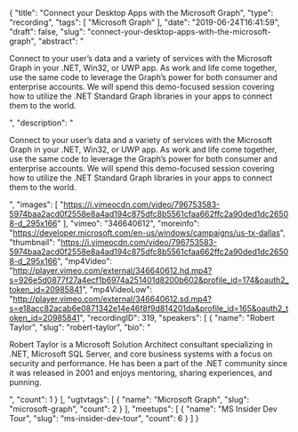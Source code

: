 {
  "title": "Connect your Desktop Apps with the Microsoft Graph",
  "type": "recording",
  "tags": [
    "Microsoft Graph"
  ],
  "date": "2019-06-24T16:41:59",
  "draft": false,
  "slug": "connect-your-desktop-apps-with-the-microsoft-graph",
  "abstract": "<p>Connect to your user’s data and a variety of services with the Microsoft Graph in your .NET, Win32, or UWP app.  As work and life come together, use the same code to leverage the Graph’s power for both consumer and enterprise accounts. We will spend this demo-focused session covering how to utilize the .NET Standard Graph libraries in your apps to connect them to the world.</p>",
  "description": "<p>Connect to your user’s data and a variety of services with the Microsoft Graph in your .NET, Win32, or UWP app.  As work and life come together, use the same code to leverage the Graph’s power for both consumer and enterprise accounts. We will spend this demo-focused session covering how to utilize the .NET Standard Graph libraries in your apps to connect them to the world.</p>",
  "images": [
    "https://i.vimeocdn.com/video/796753583-5974baa2acd0f2558e8a4ad194c875dfc8b5561cfaa662ffc2a90ded1dc26508-d_295x166"
  ],
  "vimeo": "346640612",
  "moreinfo": "https://developer.microsoft.com/en-us/windows/campaigns/us-tx-dallas",
  "thumbnail": "https://i.vimeocdn.com/video/796753583-5974baa2acd0f2558e8a4ad194c875dfc8b5561cfaa662ffc2a90ded1dc26508-d_295x166",
  "mp4Video": "http://player.vimeo.com/external/346640612.hd.mp4?s=926e5d0877f27a4ecf1b6974a251401d8200b602&profile_id=174&oauth2_token_id=20985841",
  "mp4VideoLow": "http://player.vimeo.com/external/346640612.sd.mp4?s=e18acc82acab6e0871342e14e46f8f9d814201da&profile_id=165&oauth2_token_id=20985841",
  "recordingID": 319,
  "speakers": [
    {
      "name": "Robert Taylor",
      "slug": "robert-taylor",
      "bio": "<p>Robert Taylor is a Microsoft Solution Architect consultant specializing in .NET, Microsoft SQL Server, and core business systems with a focus on security and performance. He has been a part of the .NET community since it was released in 2001 and enjoys mentoring, sharing experiences, and punning.</p>",
      "count": 1
    }
  ],
  "ugtvtags": [
    {
      "name": "Microsoft Graph",
      "slug": "microsoft-graph",
      "count": 2
    }
  ],
  "meetups": [
    {
      "name": "MS Insider Dev Tour",
      "slug": "ms-insider-dev-tour",
      "count": 6
    }
  ]
}